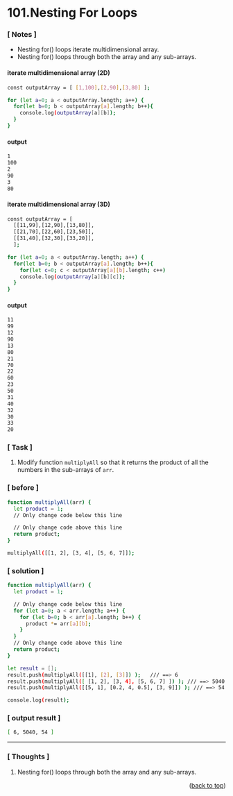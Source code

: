 <a name="topage"></a>

# 101.Nesting For Loops

### [ Notes ]
  * Nesting for() loops iterate multidimensional array.
  * Nesting for() loops through both the array and any sub-arrays.

#### iterate multidimensional array (2D)

```sh
const outputArray = [ [1,100],[2,90],[3,80] ];

for (let a=0; a < outputArray.length; a++) {
  for(let b=0; b < outputArray[a].length; b++){
    console.log(outputArray[a][b]);
  }
}
```

#### output
```sh
1
100
2
90
3
80
```

#### iterate multidimensional array (3D)

```sh
const outputArray = [ 
  [[11,99],[12,90],[13,80]],
  [[21,70],[22,60],[23,50]],
  [[31,40],[32,30],[33,20]],
  ];

for (let a=0; a < outputArray.length; a++) {
  for(let b=0; b < outputArray[a].length; b++){
    for(let c=0; c < outputArray[a][b].length; c++)
    console.log(outputArray[a][b][c]);
  }
}
```

#### output
```sh
11
99
12
90
13
80
21
70
22
60
23
50
31
40
32
30
33
20
```

### [ Task ]
  1. Modify function `multiplyAll` so that it returns the product of all the numbers in the sub-arrays of `arr`.

### [ before ]

```sh
function multiplyAll(arr) {
  let product = 1;
  // Only change code below this line

  // Only change code above this line
  return product;
}

multiplyAll([[1, 2], [3, 4], [5, 6, 7]]);
```

### [ solution ]

```sh
function multiplyAll(arr) {
  let product = 1;

  // Only change code below this line
  for (let a=0; a < arr.length; a++) {
    for (let b=0; b < arr[a].length; b++) {
      product *= arr[a][b];
    }
  }
  // Only change code above this line
  return product;
}

let result = [];
result.push(multiplyAll([[1], [2], [3]]) );   /// ==> 6
result.push(multiplyAll([ [1, 2], [3, 4], [5, 6, 7] ]) ); /// ==> 5040
result.push(multiplyAll([[5, 1], [0.2, 4, 0.5], [3, 9]]) ); /// ==> 54

console.log(result);
```

### [ output result ]

```sh
[ 6, 5040, 54 ]
```

-----

### [ Thoughts ]

  1. Nesting for() loops through both the array and any sub-arrays.
  

<p align="right">(<a href="#topage">back to top</a>)</p>
<br/>
<br/>
